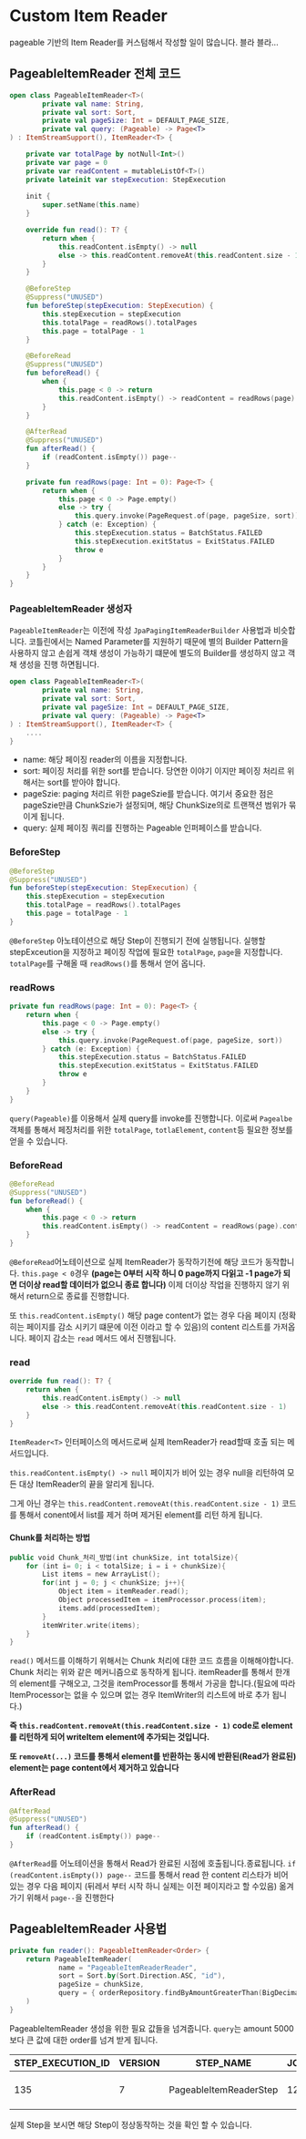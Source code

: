 # Custom Item Reader

pageable 기반의 Item Reader를 커스텀해서 작성할 일이 많습니다.  블라 블라...

## PageableItemReader 전체 코드
```kotlin
open class PageableItemReader<T>(
        private val name: String,
        private val sort: Sort,
        private val pageSize: Int = DEFAULT_PAGE_SIZE,
        private val query: (Pageable) -> Page<T>
) : ItemStreamSupport(), ItemReader<T> {

    private var totalPage by notNull<Int>()
    private var page = 0
    private var readContent = mutableListOf<T>()
    private lateinit var stepExecution: StepExecution
    
    init {
        super.setName(this.name)
    }

    override fun read(): T? {
        return when {
            this.readContent.isEmpty() -> null
            else -> this.readContent.removeAt(this.readContent.size - 1)
        }
    }

    @BeforeStep
    @Suppress("UNUSED")
    fun beforeStep(stepExecution: StepExecution) {
        this.stepExecution = stepExecution
        this.totalPage = readRows().totalPages
        this.page = totalPage - 1
    }

    @BeforeRead
    @Suppress("UNUSED")
    fun beforeRead() {
        when {
            this.page < 0 -> return
            this.readContent.isEmpty() -> readContent = readRows(page).content.toMutableList()
        }
    }

    @AfterRead
    @Suppress("UNUSED")
    fun afterRead() {
        if (readContent.isEmpty()) page--
    }

    private fun readRows(page: Int = 0): Page<T> {
        return when {
            this.page < 0 -> Page.empty()
            else -> try {
                this.query.invoke(PageRequest.of(page, pageSize, sort))
            } catch (e: Exception) {
                this.stepExecution.status = BatchStatus.FAILED
                this.stepExecution.exitStatus = ExitStatus.FAILED
                throw e
            }
        }
    }
}
```

### PageableItemReader 생성자

`PageableItemReader`는 이전에 작성 `JpaPagingItemReaderBuilder` 사용법과 비슷합니다. 코틀린에서는 Named Parameter를 지원하기 때문에 별의 Builder Pattern을 사용하지 않고 손쉽게 객채 생성이 가능하기 떄문에 별도의 Builder를 생성하지 않고 객채 생성을 진행 하면됩니다.


```kotlin
open class PageableItemReader<T>(
        private val name: String,
        private val sort: Sort,
        private val pageSize: Int = DEFAULT_PAGE_SIZE,
        private val query: (Pageable) -> Page<T>
) : ItemStreamSupport(), ItemReader<T> {
    ....
}
```
* name: 해당 페이징 reader의 이름을 지정합니다.
* sort: 페이징 처리를 위한 sort를 받습니다. 당연한 이야기 이지만 페이징 처리르 위해서는 sort를 받아야 합니다.
* pageSzie: paging 처리르 위한 pageSzie를 받습니다. 여기서 중요한 점은 pageSzie만큼 ChunkSzie가 설정되며, 해당 ChunkSize의로 트랜잭션 범위가 묶이게 됩니다.
* query: 실제 페이징 쿼리를 진행하는 Pageable 인퍼페이스를 받습니다.


### BeforeStep

```kotlin
@BeforeStep
@Suppress("UNUSED")
fun beforeStep(stepExecution: StepExecution) {
    this.stepExecution = stepExecution
    this.totalPage = readRows().totalPages
    this.page = totalPage - 1
}
```
`@BeforeStep` 아노테이션으로 해당 Step이 진행되기 전에 실행됩니다. 실행할 stepExceution을 지정하고 페이징 작업에 필요한 `totalPage`, `page`을 지정합니다. `totalPage`를 구해올 때 `readRows()`를 통해서 얻어 옵니다.

### readRows
```kotlin
private fun readRows(page: Int = 0): Page<T> {
    return when {
        this.page < 0 -> Page.empty()
        else -> try {
            this.query.invoke(PageRequest.of(page, pageSize, sort))
        } catch (e: Exception) {
            this.stepExecution.status = BatchStatus.FAILED
            this.stepExecution.exitStatus = ExitStatus.FAILED
            throw e
        }
    }
}
```
`query(Pageable)`를 이용해서 실제 query를 invoke를 진행합니다. 이로써 `Pagealbe`객체를 통해서 페징처리를 위한 `totalPage`, `totlaElement`, `content`등 필요한 정보를 얻을 수 있습니다. 

### BeforeRead
```kotlin
@BeforeRead
@Suppress("UNUSED")
fun beforeRead() {
    when {
        this.page < 0 -> return
        this.readContent.isEmpty() -> readContent = readRows(page).content.toMutableList()
    }
}
```
`@BeforeRead`어노테이션으로 실제 ItemReader가 동작하기전에 해당 코드가 동작합니다. `this.page < 0`경우  **(page는 0부터 시작 하니 0 page까지 다읽고 -1 page가 되면 더이상 read할 데이터가 없으니 종료 합니다)** 이제 더이상 작업을 진행하지 않기 위해서 return으로 종료를 진행합니다.

또 `this.readContent.isEmpty()` 해당 page content가 없는 경우 다음 페이지 (정확히는 페이지를 감소 시키기 떄문에 이전 이라고 할 수 있음)의 content 리스트를 가저옵니다. 페이지 감소는 `read` 메서드 에서 진행됩니다.

### read
```kotlin
override fun read(): T? {
    return when {
        this.readContent.isEmpty() -> null
        else -> this.readContent.removeAt(this.readContent.size - 1)
    }
}
```
`ItemReader<T>` 인터페이스의 메서드로써 실제 ItemReader가 read할때 호출 되는 메서드입니다. 

`this.readContent.isEmpty() -> null` 페이지가 비어 있는 경우 null을 리턴하여 모든 대상 ItemReader의 끝을 알리게 됩니다.

그게 아닌 경우는 `this.readContent.removeAt(this.readContent.size - 1)` 코드를 통해서 conent에서 list를 제거 하며 제거된 element를 리턴 하게 됩니다.

#### Chunk를 처리하는 방법
```kotlin
public void Chunk_처리_방법(int chunkSize, int totalSize){
    for (int i= 0; i < totalSize; i = i + chunkSize){
        List items = new ArrayList();
        for(int j = 0; j < chunkSize; j++){
            Object item = itemReader.read();
            Object processedItem = itemProcessor.process(item);
            items.add(processedItem);
        }
        itemWriter.write(items);
    }
}
```
`read()` 메서드를 이해하기 위해서는 Chunk 처리에 대한 코드 흐름을 이해해야합니다. Chunk 처리는 위와 같은 메커니즘으로 동작하게 됩니다.
itemReader를 통해서 한개의 element를 구해오고, 그것을 itemProcessor를 통해서 가공을 합니다.(필요에 따라 ItemProcessor는 없을 수 있으며 없는 경우 ItemWriter의 리스트에 바로 추가 됩니다.)

**즉 `this.readContent.removeAt(this.readContent.size - 1)` code로 element를 리턴하게 되어 writeItem element에 추가되는 것입니다.**

**또 `removeAt(...)` 코드를 통해서 element를 반환하는 동시에 반환된(Read가 완료된) element는 page content에서 제거하고 있습니다**


### AfterRead
```kotlin
@AfterRead
@Suppress("UNUSED")
fun afterRead() {
    if (readContent.isEmpty()) page--
}
```
`@AfterRead`를 어노테이션을 통해서 Read가 완료된 시점에 호출됩니다.종료됩니다. `if (readContent.isEmpty()) page--` 코드를 통해서 read 한 content 리스타가 비어 있는 경우 다음 페이지 (뒤레서 부터 시작 하니 실제는 이전 페이지라고 할 수있음) 옮겨 가기 위해서 `page--`을 진행한다

## PageableItemReader 사용법

```kotlin
private fun reader(): PageableItemReader<Order> {
    return PageableItemReader(
            name = "PageableItemReaderReader",
            sort = Sort.by(Sort.Direction.ASC, "id"),
            pageSize = chunkSize,
            query = { orderRepository.findByAmountGreaterThan(BigDecimal(5000), it) }
    )
}
```
PageableItemReader 생성을 위한 필요 값들을 넘겨줍니다. `query`는 amount 5000 보다 큰 값에 대한 order를 넘겨 받게 됩니다.

STEP_EXECUTION_ID | VERSION | STEP_NAME | JOB_EXECUTION_ID | START_TIME | END_TIME | STATUS | COMMIT_COUNT | READ_COUNT | FILTER_COUNT | WRITE_COUNT | READ_SKIP_COUNT | WRITE_SKIP_COUNT | PROCESS_SKIP_COUNT | ROLLBACK_COUNT | EXIT_CODE | EXIT_MESSAGE | LAST_UPDATED
------------------|---------|-----------|------------------|------------|----------|--------|--------------|------------|--------------|-------------|-----------------|------------------|--------------------|----------------|-----------|--------------|-------------
135 | 7 | PageableItemReaderStep | 125 | 2020-01-25 11:54:19 | 2020-01-25 11:54:19 | COMPLETED | 5 | 988 | 0 | 988 | 0 | 0 | 0 | 0 | COMPLETED |  | 2020-01-25 11:54:19

실제 Step을 보시면 해당 Step이 정상동작하는 것을 확인 할 수 있습니다.